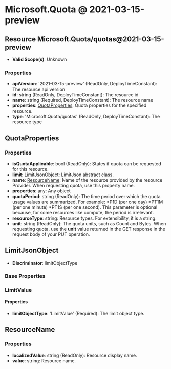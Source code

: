 # Microsoft.Quota @ 2021-03-15-preview

## Resource Microsoft.Quota/quotas@2021-03-15-preview
* **Valid Scope(s)**: Unknown
### Properties
* **apiVersion**: '2021-03-15-preview' (ReadOnly, DeployTimeConstant): The resource api version
* **id**: string (ReadOnly, DeployTimeConstant): The resource id
* **name**: string (Required, DeployTimeConstant): The resource name
* **properties**: [QuotaProperties](#quotaproperties): Quota properties for the specified resource.
* **type**: 'Microsoft.Quota/quotas' (ReadOnly, DeployTimeConstant): The resource type

## QuotaProperties
### Properties
* **isQuotaApplicable**: bool (ReadOnly): States if quota can be requested for this resource.
* **limit**: [LimitJsonObject](#limitjsonobject): LimitJson abstract class.
* **name**: [ResourceName](#resourcename): Name of the resource provided by the resource Provider. When requesting quota, use this property name.
* **properties**: any: Any object
* **quotaPeriod**: string (ReadOnly): The time period over which the quota usage values are summarized. For example:
*P1D (per one day)
*PT1M (per one minute)
*PT1S (per one second).
This parameter is optional because, for some resources like compute, the period is irrelevant.
* **resourceType**: string: Resource types. For extensibility, it is a string.
* **unit**: string (ReadOnly): The quota units, such as Count and Bytes. When requesting quota, use the **unit** value returned in the GET response in the request body of your PUT operation.

## LimitJsonObject
* **Discriminator**: limitObjectType

### Base Properties
### LimitValue
#### Properties
* **limitObjectType**: 'LimitValue' (Required): The limit object type.


## ResourceName
### Properties
* **localizedValue**: string (ReadOnly): Resource display name.
* **value**: string: Resource name.

